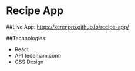 # Recipe App

##Live App:
https://kerenpro.github.io/recipe-app/

##Technologies:
* React
* API (edemam.com)
* CSS Design
